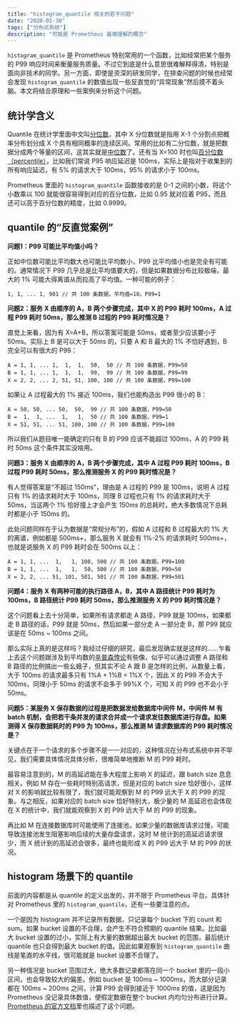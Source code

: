 ```yaml
---
title: "histogram_quantile 相关的若干问题"
date: "2020-01-30"
tags: ["分布式系统"]
description: "可能是 Prometheus 最难理解的概念"
---
```


`histogram_quantile` 是 Prometheus 特别常用的一个函数，比如经常把某个服务的 P99 响应时间来衡量服务质量。不过它到底是什么意思很难解释得清，特别是面向非技术的同学。另一方面，即使是资深的研发同学，在排查问题的时候也经常会发现 `histogram_quantile` 的数值出现一些反直觉的“异常现象”然后摸不着头脑。本文将结合原理和一些案例来分析这个问题。

## 统计学含义

Quantile 在统计学里面中文叫[分位数](https://zh.wikipedia.org/wiki/%E5%88%86%E4%BD%8D%E6%95%B0)，其中 X 分位数就是指用 X-1 个分割点把概率分布划分成 X 个具有相同概率的连续区间。常用的比如有二分位数，就是把数据分成两个等量的区间，这其实就是[中位数](https://zh.wikipedia.org/wiki/%E4%B8%AD%E4%BD%8D%E6%95%B8)了。还有当 X=100 时也叫[百分位数（percentile）](https://zh.wikipedia.org/wiki/%E7%99%BE%E5%88%86%E4%BD%8D%E6%95%B0)，比如我们常说 P95 响应延迟是 100ms，实际上是指对于收集到的所有响应延迟，有 5% 的请求大于 100ms，95% 的请求小于 100ms。

Prometheus 里面的 `histogram_quantile` 函数接收的是 0-1 之间的小数，将这个小数乘以 100 就能很容易得到对应的百分位数，比如 0.95 就对应着 P95，而且还可以高于百分位数的精度，比如 0.9999。

## quantile 的“反直觉案例”

**问题1：P99  可能比平均值小吗？**

正如中位数可能比平均数大也可能比平均数小，P99 比平均值小也是完全有可能的。通常情况下 P99 几乎总是比平均值要大的，但是如果数据分布比较极端，最大的 1% 可能大得离谱从而拉高了平均值。一种可能的例子：

```
1, 1, ... 1, 901 // 共 100 条数据，平均值=10，P99=1
```

**问题2：服务 X 由顺序的 A，B 两个步骤完成，其中 X 的 P99 耗时 100ms，A 过程 P99 耗时 50ms，那么推测 B 过程的 P99 耗时情况是？**

直觉上来看，因为有 X=A+B，所以答案可能是 50ms，或者至少应该要小于 50ms。实际上 B 是可以大于 50ms 的，只要 A 和 B 最大的 1% 不恰好遇到，B 完全可以有很大的 P99：

```
A = 1, 1, ... 1,  1,  1,  50,  50 // 共 100 条数据，P99=50
B = 1, 1, ... 1,  1,  1,  99,  99 // 共 100 条数据，P99=99
X = 2, 2, ... 2, 51, 51, 100, 100 // 共 100 条数据，P99=100
```

如果让 A 过程最大的 1% 接近 100ms，我们也能构造出 P99 很小的 B：

```
A = 50, 50, ... 50,  50,  99 // 共 100 条数据，P99=50
B =  1,  1, ...  1,   1,  50 // 共 100 条数据，P99=1
X = 51, 51, ... 51, 100, 100 // 共 100 条数据，P99=100
```

所以我们从题目唯一能确定的只有 B 的 P99 应该不能超过 100ms，A 的 P99 耗时 50ms 这个条件其实没啥用。

**问题3：服务 X 由顺序的 A，B 两个步骤完成，其中 A 过程 P99 耗时 100ms，B 过程 P99 耗时 50ms，那么推测服务 X 的 P99 耗时情况是？**

有人觉得答案是“不超过 150ms”，理由是 A 过程的 P99 是 100ms，说明 A 过程只有 1% 的请求耗时大于 100ms，同理 B 过程也只有 1% 的请求耗时大于 50ms，当这两个 1% 恰好撞上才会产生 150ms 的总耗时，绝大多数情况下总耗时都是小于 150ms 的。

此处问题同样在于认为数据是“常规分布”的，假如 A 过程和 B 过程最大的 1% 大的离谱，例如都是 500ms+，那么服务 X 就会有 1%-2% 的请求耗时 500ms+，也就是说服务 X 的 P99 耗时会在 500ms 以上：

```
A = 1, 1, ...  1,   1, 100, 500 // 共 100 条数据，P99=100
B = 1, 1, ...  1,   1,  50, 500 // 共 100 条数据，P99=50
X = 2, 2, ... 51, 101, 501, 501 // 共 100 条数据，P99=501
```

**问题4：服务 X 有两种可能的执行路径 A，B，其中 A 路径统计 P99 耗时为 100ms，B 路径统计 P99 耗时 50ms，那么推测服务 X 的 P99 耗时情况是？**

这个问题看上去十分简单，如果所有请求都走 A 路径，P99 就是 100ms，如果都走 B 路径的话，P99 就是 50ms，然后如果一部分走 A 一部分走 B，那 P99 就应该是在 50ms ~ 100ms 之间。

那么实际上真的是这样吗？我经过仔细的研究，最后发现确实就是这样的……乍看上去这个问题跟涉及到平均数的[辛普森悖论](https://zh.wikipedia.org/wiki/%E8%BE%9B%E6%99%AE%E6%A3%AE%E6%82%96%E8%AE%BA)有些像，似乎可以通过调整 A 路径和 B 路径的比例搞出一些幺蛾子，但其实不论 A 跟 B 是怎样的比例，从数量上看，大于 100ms 的请求最多只有 1%A + 1%B = 1%X 个，因此 X 的 P99 不会大于 100ms，同理小于 50ms 的请求不会多于 99%X 个，可知 X 的 P99 也不会小于 50ms。

**问题5：某服务 X 保存数据的过程是把数据发给数据库中间件 M，中间件 M 有 batch 机制，会把若干条并发的请求合并成一个请求发往数据库进行存盘。如果测得 X 保存数据耗时的 P99 为 100ms，那么推测 M 请求数据库的 P99 耗时情况是？**

关键点在于一个请求的多个步骤不是一一对应的，这种情况在分布式系统中并不罕见，我们需要具体情况具体分析，很难简单地推断 M 的 P99 耗时。

最容易注意到的，M 的高延迟能在多大程度上影响 X 的延迟，跟 batch size 息息相关。例如 M 存在一些耗时特别高请求，但是对应的 batch size 恰好很小，这样对 X 的影响就比较有限了，我们就可能观察到 M 的 P99 远大于 X 的 P99 的现象。与之相反，如果对应的 batch size 恰好特别大，极少量的 M 高延迟也会体现在 X 的统计中，我们就能观察到 X 的 P99 远大于 M 的 P99 的现象。

再比如 M 在连接数据库时可能使用了连接池，如果少量的数据库请求过慢，可能导致连接池发生阻塞影响后续的大量存盘请求，这时 M 统计到的高延迟请求很少，而 X 统计到的高延迟会很多，最终也能形成 X 的 P99 远大于 M 的 P99 的状况。

## histogram 场景下的 quantile

前面的内容都是从 quantile 的定义出发的，并不限于 Prometheus 平台。具体针对 Prometheus 里的 `histogram_quantile`，还有一些要注意的点。

一个是因为 histogram 并不记录所有数据，只记录每个 bucket 下的 count 和 sum。如果 bucket 设置的不合理，会产生不符合预期的 quantile 结果。比如最大 bucket 设置的过小，实际上有大量的数据超出最大 bucket 的范围，最后统计 quantile 也只会得到最大 bucket 的值。因此如果观察到 `histogram_quantile` 曲线是笔直的水平线，很可能就是 bucket 设置不合理了。

另一种情况是 bucket 范围过大，绝大多数记录都落在同一个 bucket 里的一段小区间，也会导致较大的偏差。例如 bucket 是 100ms ~ 1000ms，而大部分记录都在 100ms ~ 200ms 之间，计算 P99 会得到接近于 1000ms 的值，这是因为 Prometheus 没记录具体数值，便假定数据在整个 bucket 内均匀分布进行计算。[Prometheus 的官方文档](https://prometheus.io/docs/practices/histograms/#errors-of-quantile-estimation)里也描述了这个问题。

